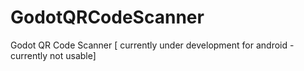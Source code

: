 # GodotQRCodeScanner

Godot QR Code Scanner [ currently under development for android - currently not usable]
